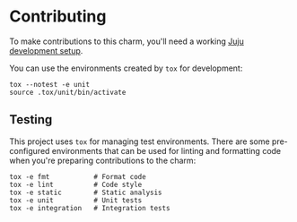 # Contributing

To make contributions to this charm, you'll need a working [Juju development setup](https://juju.is/docs/sdk/dev-setup).

You can use the environments created by `tox` for development:

```shell
tox --notest -e unit
source .tox/unit/bin/activate
```

## Testing

This project uses `tox` for managing test environments. There are some pre-configured environments
that can be used for linting and formatting code when you're preparing contributions to the charm:

```shell
tox -e fmt           # Format code
tox -e lint          # Code style
tox -e static        # Static analysis
tox -e unit          # Unit tests
tox -e integration   # Integration tests
```

